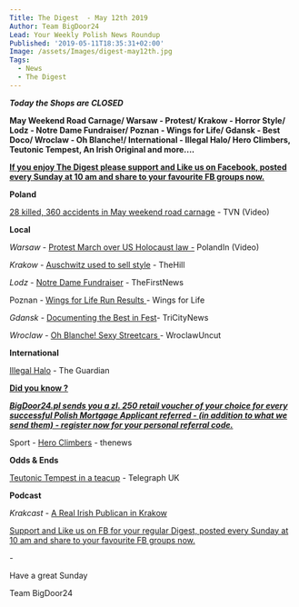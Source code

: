 ```yaml
---
Title: The Digest  - May 12th 2019
Author: Team BigDoor24
Lead: Your Weekly Polish News Roundup
Published: '2019-05-11T18:35:31+02:00'
Image: /assets/Images/digest-may12th.jpg
Tags:
  - News
  - The Digest
---
```

_**Today the Shops are CLOSED**_

**May Weekend Road Carnage/ Warsaw - Protest/ Krakow - Horror Style/ Lodz - Notre Dame Fundraiser/ Poznan - Wings for Life/ Gdansk - Best Doco/ Wroclaw - Oh Blanche!/ International - Illegal Halo/ Hero Climbers, Teutonic Tempest, An Irish Original and more....**

[**If you enjoy The Digest please support and Like us on Facebook, posted every Sunday at 10 am and share to your favourite FB groups now.**](https://www.facebook.com/bigdoor24/)

<div class="sharethis-inline-share-buttons"></div>

**Poland**

[28 killed, 360 accidents in May weekend road carnage](https://www.tvn24.pl/tvn24-news-in-english,157,m/over-360-accidents-28-dead-over-poland-s-long-may-weekend,933974.html) - TVN (Video)

**Local**

_Warsaw_  - [Protest March over US Holocaust law -](https://polandin.com/42588788/stop-447-march-proceeds-through-warsaw) PolandIn (Video)

_Krakow_  - [Auschwitz used to sell style](https://thehill.com/blogs/blog-briefing-room/news/442526-auschwitz-condemns-redbubble-for-selling-pillows-mini-skirts) - TheHill

_Lodz_ - [Notre Dame Fundraiser](https://www.thefirstnews.com/article/notre-dame-fundraiser-in-lodz-cathedral-5870) - TheFirstNews

Poznan - [Wings for Life Run Results](https://results.wingsforlifeworldrun.com/int/en/2019)[ ](https://www.tvn24.pl/wideo/z-anteny/lawyer-who-hanged-pictures-of-politicians-on-gallows-was-advising-hitler-s-birthday-organizers,1840842.html?playlist_id=29505) - Wings for Life

_Gdansk_ - [Documenting the Best in Fest](https://tricitynews.pl/event/16th-millennium-docs-against-gravity-festival/)- TriCityNews

_Wroclaw_ - [Oh Blanche! Sexy Streetcars ](http://wroclawuncut.com/2019/05/10/special-sex-edu-tram-give-advice-distribute-condoms/)- WroclawUncut

**International**

[Illegal Halo](https://www.theguardian.com/world/2019/may/06/woman-arrested-poland-posters-virgin-mary-rainbow-halo-plock) - The Guardian

[**Did you know ?**](https://bigdoor24.pl/)

[_**BigDoor24.pl sends you a zl. 250 retail voucher of your choice for every successful Polish Mortgage Applicant referred - (in addition to what we send them) - register now for your personal referral code.**_](https://bigdoor24.pl/)

Sport - [Hero Climbers](http://thenews.pl/1/5/Artykul/419635,Polish-climbers-receive-award-for-saving-mountaineer-on-Nangar-Parbat) - thenews

**Odds & Ends**

[Teutonic Tempest in a teacup](https://www.telegraph.co.uk/news/2019/05/06/polish-mep-lampooned-dressing-medieval-knight-slaying-eurocrat/) - Telegraph UK

**Podcast**

_Krakcast_ - [A Real Irish Publican in Krakow](https://www.krakcast.pl/e/krakcast-interview-%E2%80%93-fergus-duffy/)

[Support and Like us on FB for your regular Digest, posted every Sunday at 10 am and share to your favourite FB groups now.](https://www.facebook.com/bigdoor24/)

<div class="sharethis-inline-share-buttons"></div>

\-

Have a great Sunday

Team BigDoor24
